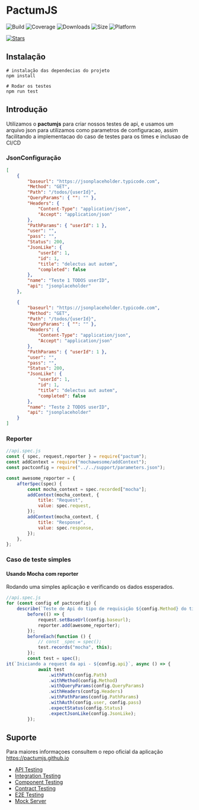 # PactumJS

![Build](https://github.com/pactumjs/pactum/workflows/Build/badge.svg?branch=master)
![Coverage](https://img.shields.io/codeclimate/coverage/ASaiAnudeep/pactum)
![Downloads](https://img.shields.io/npm/dt/pactum)
![Size](https://img.shields.io/bundlephobia/minzip/pactum)
![Platform](https://img.shields.io/node/v/pactum)

[![Stars](https://img.shields.io/github/stars/pactumjs/pactum?style=social)](https://github.com/aribeiro26/pactumjs-api-contractTest/stargazers)

## Instalação

```shell
# instalação das dependecias do projeto
npm install

# Rodar os testes
npm run test
```

## Introdução

Utilizamos o  **pactumjs** para criar nossos testes de api, e usamos um arquivo json para utilizamos como parametros de configuracao, assim facilitando a implementacao do caso de testes para os times e inclusao de CI/CD

### JsonConfiguração

``` json
[
    {
        "baseurl": "https://jsonplaceholder.typicode.com",
        "Method": "GET",
        "Path": "/todos/{userId}",
        "QueryParams": { "": "" },
        "Headers": {
            "Content-Type": "application/json",
            "Accept": "application/json"
        },
        "PathParams": { "userId": 1 },
        "user": "",
        "pass": "",
        "Status": 200,
        "JsonLike": {
            "userId": 1,
            "id": 1,
            "title": "delectus aut autem",
            "completed": false
        },
        "name": "Teste 1 TODOS userID",
        "api": "jsonplaceholder"
    },

    {
        "baseurl": "https://jsonplaceholder.typicode.com",
        "Method": "GET",
        "Path": "/todos/{userId}",
        "QueryParams": { "": "" },
        "Headers": {
            "Content-Type": "application/json",
            "Accept": "application/json"
        },
        "PathParams": { "userId": 1 },
        "user": "",
        "pass": "",
        "Status": 200,
        "JsonLike": {
            "userId": 1,
            "id": 1,
            "title": "delectus aut autem",
            "completed": false
        },
        "name": "Teste 2 TODOS userID",
        "api": "jsonplaceholder"
    }
]

```


### Reporter

``` js
//api.spec.js
const { spec, request,reporter } = require("pactum");
const addContext = require("mochawesome/addContext");
const pactconfig = require("../../support/parameters.json");

const awesome_reporter = {
    afterSpec(spec) {
        const mocha_context = spec.recorded["mocha"];
        addContext(mocha_context, {
            title: "Request",
            value: spec.request,
        });
        addContext(mocha_context, {
            title: "Response",
            value: spec.response,
        });
    },
};

```

### Caso de teste simples

#### Usando Mocha com reporter

Rodando uma simples aplicação e verificando os dados essperados.

```js
//api.spec.js
for (const config of pactconfig) {
    describe(`Teste de Api do tipo de requisição ${config.Method} do time - ${config.name}`, async () => {
        before(() => {
            request.setBaseUrl(config.baseurl);
            reporter.add(awesome_reporter);
        });
        beforeEach(function () {
            // const _spec = spec();
            test.records("mocha", this);
        });
        const test = spec();
it(`Iniciando a request da api - ${config.api}`, async () => {
            await test
                .withPath(config.Path)
                .withMethod(config.Method)
                .withQueryParams(config.QueryParams)
                .withHeaders(config.Headers)
                .withPathParams(config.PathParams)
                .withAuth(config.user, config.pass)
                .expectStatus(config.Status)
                .expectJsonLike(config.JsonLike);
        });
```
## Suporte

Para maiores informaçoes consultem o repo oficial da aplicação https://pactumjs.github.io

- [API Testing](https://pactumjs.github.io/guides/api-testing)
- [Integration Testing](https://pactumjs.github.io/guides/integration-testing)
- [Component Testing](https://pactumjs.github.io/guides/component-testing)
- [Contract Testing](https://pactumjs.github.io/guides/contract-testing)
- [E2E Testing](https://pactumjs.github.io/guides/e2e-testing)
- [Mock Server](https://pactumjs.github.io/guides/mock-server)
